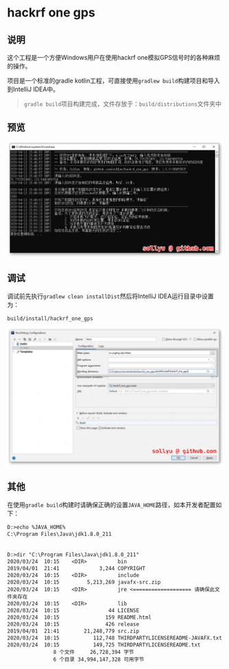 # hackrf one gps

## 说明

这个工程是一个方便Windows用户在使用hackrf one模拟GPS信号时的各种麻烦的操作。

项目是一个标准的gradle kotlin工程，可直接使用`gradlew build`构建项目和导入到IntelliJ IDEA中。

> `gradle build`项目构建完成，文件存放于：`build/distributions`文件夹中

## 预览

![image-20200413155059767](./readme.assets/image-20200413155059767.png)

## 调试

调试前先执行`gradlew clean installDist`然后将IntelliJ IDEA运行目录中设置为：

```
build/install/hackrf_one_gps
```

![image-20200413143822172](./readme.assets/image-20200413143822172.png)

## 其他

在使用`gradle build`构建时请确保正确的设置`JAVA_HOME`路径，如本开发者配置如下：

```
D:>echo %JAVA_HOME%
C:\Program Files\Java\jdk1.8.0_211


D:>dir "C:\Program Files\Java\jdk1.8.0_211"
2020/03/24  10:15    <DIR>          bin
2019/04/01  21:41             3,244 COPYRIGHT
2020/03/24  10:15    <DIR>          include
2020/03/24  10:15         5,213,269 javafx-src.zip
2020/03/24  10:15    <DIR>          jre	<=================== 请确保此文件夹存在
2020/03/24  10:15    <DIR>          lib
2020/03/24  10:15                44 LICENSE
2020/03/24  10:15               159 README.html
2020/03/24  10:15               426 release
2019/04/01  21:41        21,248,779 src.zip
2020/03/24  10:15           112,748 THIRDPARTYLICENSEREADME-JAVAFX.txt
2020/03/24  10:15           149,725 THIRDPARTYLICENSEREADME.txt
               8 个文件     26,728,394 字节
               6 个目录 34,994,147,328 可用字节
```

